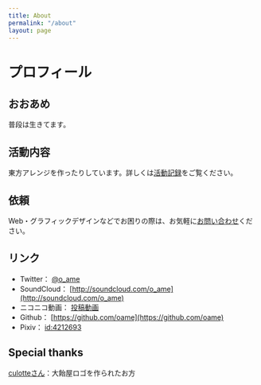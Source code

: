 ```yaml
---
title: About
permalink: "/about"
layout: page
---
```


# プロフィール

## おおあめ

普段は生きてます。

## 活動内容

東方アレンジを作ったりしています。詳しくは<a href="/works">活動記録</a>をご覧ください。

## 依頼

Web・グラフィックデザインなどでお困りの際は、お気軽に<a href="/contact">お問い合わせ</a>ください。

## リンク

- Twitter： [@o_ame](http://twitter.com/o_ame)
- SoundCloud： [http://soundcloud.com/o_ame](http://soundcloud.com/o_ame)
- ニコニコ動画： [投稿動画](http://www.nicovideo.jp/mylist/3392875)
- Github： [https://github.com/oame](https://github.com/oame)
- Pixiv： [id:4212693](http://www.pixiv.net/member.php?id=4212693)

##  Special thanks

[culotteさん](http://mc24.nobody.jp/)：大飴屋ロゴを作られたお方
